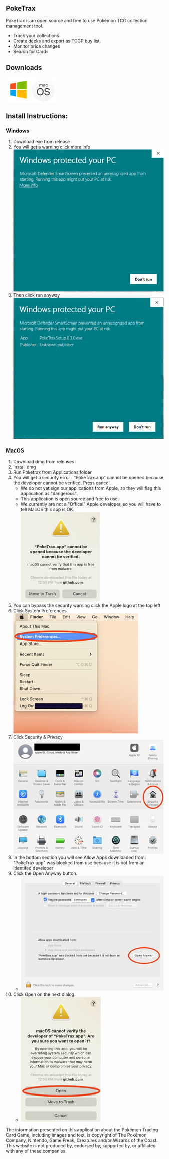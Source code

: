 ## PokeTrax

PokeTrax is an open source and free to use Pokémon TCG collection management tool.

-   Track your collections
-   Create decks and export as TCGP buy list.
-   Monitor price changes
-   Search for Cards

## Downloads

[![Windows](assets/windows.png)](https://github.com/poketrax/PokeTrax/releases/download/v0.5.0-beta/PokeTrax.Setup.0.5.0.exe)[![MacOS](assets/macos.png)](https://github.com/poketrax/PokeTrax/releases/download/v0.5.0-beta/PokeTrax-0.5.0.dmg)

## Install Instructions:

### **Windows**

1. Download exe from release
1. You will get a warning click more info  
    ![Error](assets/windows_warning.png)
1. Then click run anyway  
    ![Error](assets/windows_accept.png)

### **MacOS**

1. Download dmg from releases
1. Install dmg
1. Run Poketrax from Applications folder
1. You will get a security error : “PokeTrax.app” cannot be opened because the developer cannot be verified. Press cancel.
    - We do not yet sign our applications from Apple, so they will flag this application as "dangerous".
    - This application is open source and free to use.
    - We currently are not a "Offical" Apple developer, so you will have to tell MacOS this app is OK.  
    ![Error](assets/macos_open_err.png)
1. You can bypass the security warning click the Apple logo at the top left
1. Click System Preferences  
   ![System Prefs](assets/macos_open_sys_pref.png)
1. Click Security & Privacy  
   ![System Prefs](assets/macos_sys_pref.png)
1. In the bottom section you will see Allow Apps downloaded from: "PokeTrax.app" was blocked from use because it is not from an identifed developer
1. Click the Open Anyway button.  
    - ![System Prefs](assets/macos_sec.png)
1. Click Open on the next dialog.  
    - ![System Prefs](assets/macos_accept.png)

The information presented on this application about the Pokémon Trading Card Game, including images and text, is copyright of The Pokémon Company, Nintendo, Game Freak, Creatures and/or Wizards of the Coast. This website is not produced by, endorsed by, supported by, or affiliated with any of these companies.
